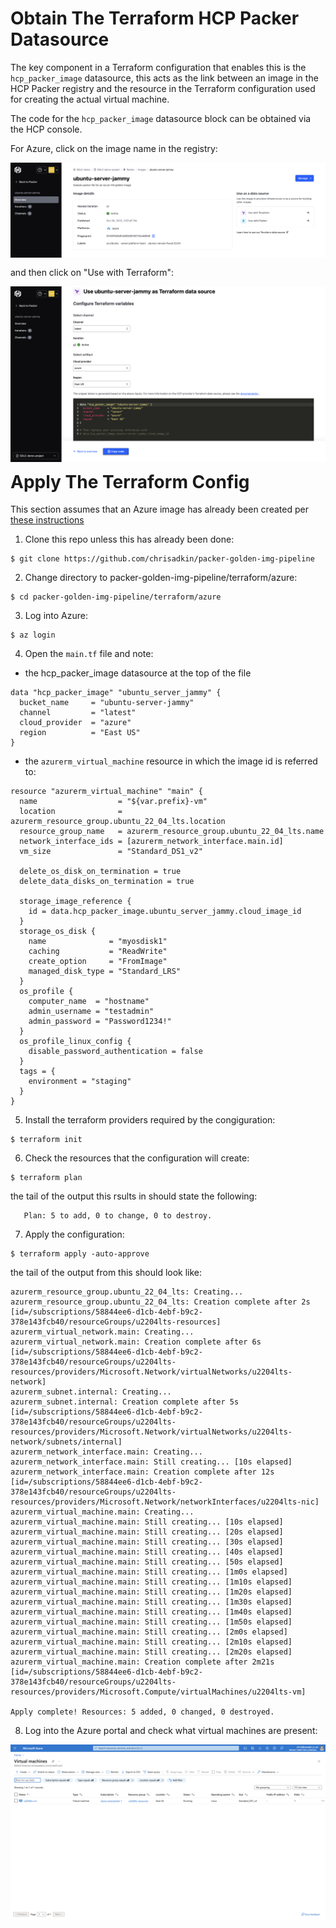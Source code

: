 # Obtain The Terraform HCP Packer Datasource

The key component in a Terraform configuration that enables this is the ```hcp_packer_image``` datasource, this acts as the link between an image in the HCP Packer registry and the resource in the Terraform configuration used for creating the actual virtual machine.  

The code for the ```hcp_packer_image``` datasource block can be obtained via the HCP console.

For Azure, click on the image name in the registry:

<img style="float: left; margin: 0px 15px 15px 0px;" src="https://github.com/chrisadkin/packer-golden-img-pipeline/blob/main/png_images/hcp_packer_azure_image.png?raw=true">

and then click on "Use with Terraform":

<img style="float: left; margin: 0px 15px 15px 0px;" src="https://github.com/chrisadkin/packer-golden-img-pipeline/blob/main/png_images/hcp_packer_azure_datasource.png?raw=true">

# Apply The Terraform Config

This section assumes that an Azure image has already been created per [these instructions]()

1. Clone this repo unless this has already been done:
```
$ git clone https://github.com/chrisadkin/packer-golden-img-pipeline
```

2. Change directory to packer-golden-img-pipeline/terraform/azure:
```
$ cd packer-golden-img-pipeline/terraform/azure
```

3. Log into Azure:
```
$ az login
```

4. Open the ```main.tf``` file and note:

- the hcp_packer_image datasource at the top of the file
```
data "hcp_packer_image" "ubuntu_server_jammy" {
  bucket_name     = "ubuntu-server-jammy"
  channel         = "latest"
  cloud_provider  = "azure"
  region          = "East US"
}
```
- the ```azurerm_virtual_machine``` resource in which the image id is referred to:
```
resource "azurerm_virtual_machine" "main" {
  name                  = "${var.prefix}-vm"
  location              = azurerm_resource_group.ubuntu_22_04_lts.location
  resource_group_name   = azurerm_resource_group.ubuntu_22_04_lts.name
  network_interface_ids = [azurerm_network_interface.main.id]
  vm_size               = "Standard_DS1_v2"
  
  delete_os_disk_on_termination = true
  delete_data_disks_on_termination = true

  storage_image_reference {
    id = data.hcp_packer_image.ubuntu_server_jammy.cloud_image_id
  }
  storage_os_disk {
    name              = "myosdisk1"
    caching           = "ReadWrite"
    create_option     = "FromImage"
    managed_disk_type = "Standard_LRS"
  }
  os_profile {
    computer_name  = "hostname"
    admin_username = "testadmin"
    admin_password = "Password1234!"
  }
  os_profile_linux_config {
    disable_password_authentication = false
  }
  tags = {
    environment = "staging"
  }
}
```

5. Install the terraform providers required by the congiguration:
```
$ terraform init
```   

6. Check the resources that the configuration will create:
```
$ terraform plan
```
   the tail of the output this rsults in should state the following:
```
   Plan: 5 to add, 0 to change, 0 to destroy.
```

7. Apply the configuration:
```
$ terraform apply -auto-approve
```
   the tail of the output from this should look like:
```
azurerm_resource_group.ubuntu_22_04_lts: Creating...
azurerm_resource_group.ubuntu_22_04_lts: Creation complete after 2s [id=/subscriptions/58844ee6-d1cb-4ebf-b9c2-378e143fcb40/resourceGroups/u2204lts-resources]
azurerm_virtual_network.main: Creating...
azurerm_virtual_network.main: Creation complete after 6s [id=/subscriptions/58844ee6-d1cb-4ebf-b9c2-378e143fcb40/resourceGroups/u2204lts-resources/providers/Microsoft.Network/virtualNetworks/u2204lts-network]
azurerm_subnet.internal: Creating...
azurerm_subnet.internal: Creation complete after 5s [id=/subscriptions/58844ee6-d1cb-4ebf-b9c2-378e143fcb40/resourceGroups/u2204lts-resources/providers/Microsoft.Network/virtualNetworks/u2204lts-network/subnets/internal]
azurerm_network_interface.main: Creating...
azurerm_network_interface.main: Still creating... [10s elapsed]
azurerm_network_interface.main: Creation complete after 12s [id=/subscriptions/58844ee6-d1cb-4ebf-b9c2-378e143fcb40/resourceGroups/u2204lts-resources/providers/Microsoft.Network/networkInterfaces/u2204lts-nic]
azurerm_virtual_machine.main: Creating...
azurerm_virtual_machine.main: Still creating... [10s elapsed]
azurerm_virtual_machine.main: Still creating... [20s elapsed]
azurerm_virtual_machine.main: Still creating... [30s elapsed]
azurerm_virtual_machine.main: Still creating... [40s elapsed]
azurerm_virtual_machine.main: Still creating... [50s elapsed]
azurerm_virtual_machine.main: Still creating... [1m0s elapsed]
azurerm_virtual_machine.main: Still creating... [1m10s elapsed]
azurerm_virtual_machine.main: Still creating... [1m20s elapsed]
azurerm_virtual_machine.main: Still creating... [1m30s elapsed]
azurerm_virtual_machine.main: Still creating... [1m40s elapsed]
azurerm_virtual_machine.main: Still creating... [1m50s elapsed]
azurerm_virtual_machine.main: Still creating... [2m0s elapsed]
azurerm_virtual_machine.main: Still creating... [2m10s elapsed]
azurerm_virtual_machine.main: Still creating... [2m20s elapsed]
azurerm_virtual_machine.main: Creation complete after 2m21s [id=/subscriptions/58844ee6-d1cb-4ebf-b9c2-378e143fcb40/resourceGroups/u2204lts-resources/providers/Microsoft.Compute/virtualMachines/u2204lts-vm]

Apply complete! Resources: 5 added, 0 changed, 0 destroyed.
```

8. Log into the Azure portal and check what virtual machines are present:
   
<img style="float: left; margin: 0px 15px 15px 0px;" src="https://github.com/chrisadkin/packer-golden-img-pipeline/blob/main/png_images/azure_portal_vms.png?raw=true">
 
   
   
